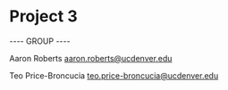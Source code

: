 # Project 3

---- GROUP ----

Aaron Roberts <aaron.roberts@ucdenver.edu>

Teo Price-Broncucia <teo.price-broncucia@ucdenver.edu>
